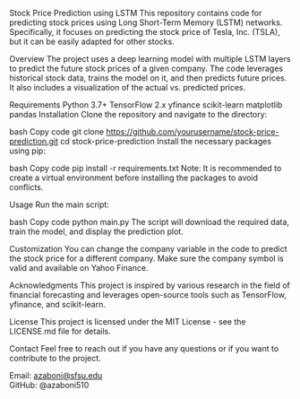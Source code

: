 Stock Price Prediction using LSTM
This repository contains code for predicting stock prices using Long Short-Term Memory (LSTM) networks. Specifically, it focuses on predicting the stock price of Tesla, Inc. (TSLA), but it can be easily adapted for other stocks.

Overview
The project uses a deep learning model with multiple LSTM layers to predict the future stock prices of a given company. The code leverages historical stock data, trains the model on it, and then predicts future prices. It also includes a visualization of the actual vs. predicted prices.

Requirements
Python 3.7+
TensorFlow 2.x
yfinance
scikit-learn
matplotlib
pandas
Installation
Clone the repository and navigate to the directory:

bash
Copy code
git clone https://github.com/yourusername/stock-price-prediction.git
cd stock-price-prediction
Install the necessary packages using pip:

bash
Copy code
pip install -r requirements.txt
Note: It is recommended to create a virtual environment before installing the packages to avoid conflicts.

Usage
Run the main script:

bash
Copy code
python main.py
The script will download the required data, train the model, and display the prediction plot.

Customization
You can change the company variable in the code to predict the stock price for a different company. Make sure the company symbol is valid and available on Yahoo Finance.

Acknowledgments
This project is inspired by various research in the field of financial forecasting and leverages open-source tools such as TensorFlow, yfinance, and scikit-learn.

License
This project is licensed under the MIT License - see the LICENSE.md file for details.

Contact
Feel free to reach out if you have any questions or if you want to contribute to the project.

Email: azaboni@sfsu.edu  
GitHub: @azaboni510
